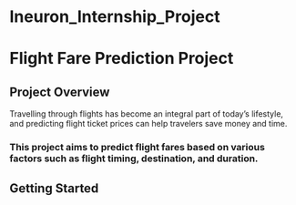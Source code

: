 # Ineuron_Internship_Project

# Flight Fare Prediction Project

## Project Overview
Travelling through flights has become an integral part of today’s lifestyle, and predicting flight ticket prices can help travelers save money and time. 

### This project aims to predict flight fares based on various factors such as flight timing, destination, and duration.


## Getting Started

